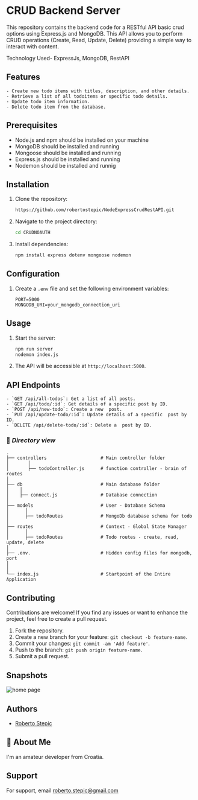 # CRUD Backend Server

This repository contains the backend code for a RESTful API basic crud options using Express.js and MongoDB. 
This API allows you to perform CRUD operations (Create, Read, Update, Delete) providing a simple way to interact with content.

Technology Used- ExpressJs, MongoDB, RestAPI

## Features
```
- Create new todo items with titles, description, and other details.
- Retrieve a list of all todoitems or specific todo details.
- Update todo item information.
- Delete todo item from the database.
```
## Prerequisites

- Node.js and npm should be installed on your machine
- MongoDB should be installed and running
- Mongoose should be installed and running 
- Express.js should be installed and running 
- Nodemon should be installed and runnig 

## Installation

1. Clone the repository:

   ```bash
   https://github.com/robertostepic/NodeExpressCrudRestAPI.git
   ```

2. Navigate to the project directory:

   ```bash
   cd CRUDNOAUTH
   ```

3. Install dependencies:

   ```bash
   npm install express dotenv mongoose nodemon
   ```

## Configuration

1. Create a `.env` file and set the following environment variables:

   ```
   PORT=5000
   MONGODB_URI=your_mongodb_connection_uri
   ```

## Usage

1. Start the server:

   ```bash
   npm run server
   nodemon index.js
   ```

2. The API will be accessible at `http://localhost:5000`.

## API Endpoints
```
- `GET /api/all-todos`: Get a list of all posts.
- `GET /api/todo/:id`: Get details of a specific post by ID.
- `POST /api/new-todo`: Create a new  post.
- `PUT /api/update-todo/:id`: Update details of a specific  post by ID.
- `DELETE /api/delete-todo/:id`: Delete a  post by ID.
```

### 📁 _Directory view_

    .
    ├── controllers                    # Main controller folder
    │       │
    │       ├── todoController.js      # function controller - brain of routes
    │
    ├── db                             # Main database folder
    │    │
    │    ├── connect.js                # Database connection 
    │
    ├── models                         # User - Database Schema
    │      │
    │      ├── todoRoutes              # MongoDb database schema for todo
    │
    ├── routes                         # Context - Global State Manager
    │      │
    │      ├── todoRoutes              # Todo routes - create, read, update, delete
    │
    ├── .env.                          # Hidden config files for mongodb, port
    │
    │
    └── index.js                       # Startpoint of the Entire Application


## Contributing

Contributions are welcome! If you find any issues or want to enhance the project, feel free to create a pull request.

1. Fork the repository.
2. Create a new branch for your feature: `git checkout -b feature-name`.
3. Commit your changes: `git commit -am 'Add feature'`.
4. Push to the branch: `git push origin feature-name`.
5. Submit a pull request.

## Snapshots
![home page]()

## Authors

- [Roberto Stepic](https://github.com/robertostepic)

## 🚀 About Me

I'm an amateur developer from Croatia. 

## Support

For support, email roberto.stepic@gmail.com